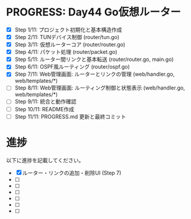 # PROGRESS: Day44 Go仮想ルーター

- [x] Step 1/11: プロジェクト初期化と基本構造作成
- [x] Step 2/11: TUNデバイス制御 (router/tun.go)
- [x] Step 3/11: 仮想ルーターコア (router/router.go)
- [x] Step 4/11: パケット処理 (router/packet.go)
- [x] Step 5/11: ルーター間リンクと基本転送 (router/router.go, main.go)
- [x] Step 6/11: OSPF風ルーティング (router/ospf.go)
- [x] Step 7/11: Web管理画面: ルーターとリンクの管理 (web/handler.go, web/templates/*)
- [ ] Step 8/11: Web管理画面: ルーティング制御と状態表示 (web/handler.go, web/templates/*)
- [ ] Step 9/11: 統合と動作確認
- [ ] Step 10/11: README作成
- [ ] Step 11/11: PROGRESS.md 更新と最終コミット

# 進捗

以下に進捗を記載してください。


- [x] ルーター・リンクの追加・削除UI (Step 7)
- [ ] 
- [ ] 
- [ ] 
- [ ] 
- [ ] 
- [ ]
